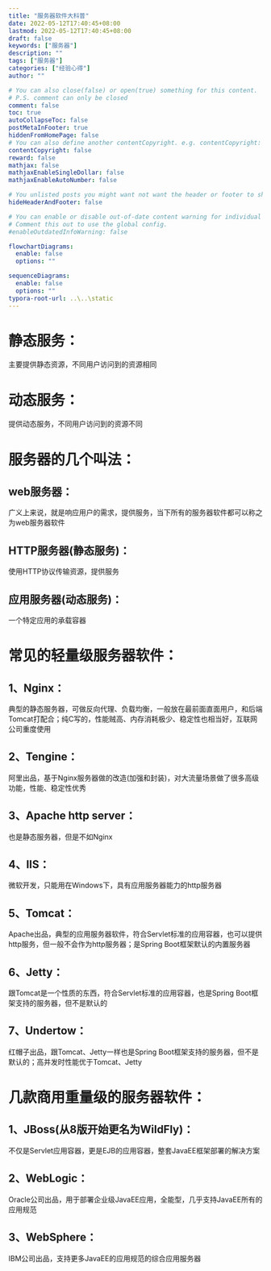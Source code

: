 ```yaml
---
title: "服务器软件大科普"
date: 2022-05-12T17:40:45+08:00
lastmod: 2022-05-12T17:40:45+08:00
draft: false
keywords: ["服务器"]
description: ""
tags: ["服务器"]
categories: ["经验心得"]
author: ""

# You can also close(false) or open(true) something for this content.
# P.S. comment can only be closed
comment: false
toc: true
autoCollapseToc: false
postMetaInFooter: true
hiddenFromHomePage: false
# You can also define another contentCopyright. e.g. contentCopyright: "This is another copyright."
contentCopyright: false
reward: false
mathjax: false
mathjaxEnableSingleDollar: false
mathjaxEnableAutoNumber: false

# You unlisted posts you might want not want the header or footer to show
hideHeaderAndFooter: false

# You can enable or disable out-of-date content warning for individual post.
# Comment this out to use the global config.
#enableOutdatedInfoWarning: false

flowchartDiagrams:
  enable: false
  options: ""

sequenceDiagrams: 
  enable: false
  options: ""
typora-root-url: ..\..\static
---
```


<!--more-->
# 静态服务：
主要提供静态资源，不同用户访问到的资源相同

# 动态服务：
提供动态服务，不同用户访问到的资源不同

# 服务器的几个叫法：
## web服务器：
广义上来说，就是响应用户的需求，提供服务，当下所有的服务器软件都可以称之为web服务器软件

## HTTP服务器(静态服务)：
使用HTTP协议传输资源，提供服务

## 应用服务器(动态服务)：
一个特定应用的承载容器

# 常见的轻量级服务器软件：

## 1、Nginx：
典型的静态服务器，可做反向代理、负载均衡，一般放在最前面直面用户，和后端Tomcat打配合；纯C写的，性能贼高、内存消耗极少、稳定性也相当好，互联网公司重度使用

## 2、Tengine：
阿里出品，基于Nginx服务器做的改造(加强和封装)，对大流量场景做了很多高级功能，性能、稳定性优秀

## 3、Apache http server：
也是静态服务器，但是不如Nginx

## 4、IIS：
微软开发，只能用在Windows下，具有应用服务器能力的http服务器

## 5、Tomcat：
Apache出品，典型的应用服务器软件，符合Servlet标准的应用容器，也可以提供http服务，但一般不会作为http服务器；是Spring Boot框架默认的内置服务器

## 6、Jetty：
跟Tomcat是一个性质的东西，符合Servlet标准的应用容器，也是Spring Boot框架支持的服务器，但不是默认的

## 7、Undertow：
红帽子出品，跟Tomcat、Jetty一样也是Spring Boot框架支持的服务器，但不是默认的；高并发时性能优于Tomcat、Jetty

# 几款商用重量级的服务器软件：

## 1、JBoss(从8版开始更名为WildFly)：
不仅是Servlet应用容器，更是EJB的应用容器，整套JavaEE框架部署的解决方案

## 2、WebLogic：
Oracle公司出品，用于部署企业级JavaEE应用，全能型，几乎支持JavaEE所有的应用规范

## 3、WebSphere：
IBM公司出品，支持更多JavaEE的应用规范的综合应用服务器
